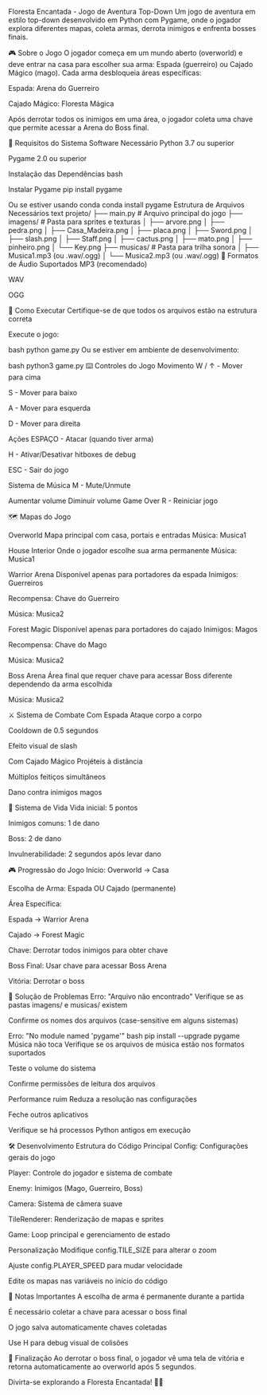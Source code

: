 Floresta Encantada - Jogo de Aventura Top-Down Um jogo de aventura em estilo top-down desenvolvido em Python com Pygame, onde o jogador explora diferentes mapas, coleta armas, derrota inimigos e enfrenta bosses finais.

🎮 Sobre o Jogo O jogador começa em um mundo aberto (overworld) e deve entrar na casa para escolher sua arma: Espada (guerreiro) ou Cajado Mágico (mago). Cada arma desbloqueia áreas específicas:

Espada: Arena do Guerreiro

Cajado Mágico: Floresta Mágica

Após derrotar todos os inimigos em uma área, o jogador coleta uma chave que permite acessar a Arena do Boss final.

🚀 Requisitos do Sistema Software Necessário Python 3.7 ou superior

Pygame 2.0 ou superior

Instalação das Dependências bash

Instalar Pygame
pip install pygame

Ou se estiver usando conda
conda install pygame Estrutura de Arquivos Necessários text projeto/ ├── main.py # Arquivo principal do jogo ├── imagens/ # Pasta para sprites e texturas │ ├── arvore.png │ ├── pedra.png │ ├── Casa_Madeira.png │ ├── placa.png │ ├── Sword.png │ ├── slash.png │ ├── Staff.png │ ├── cactus.png │ ├── mato.png │ ├── pinheiro.png │ └── Key.png ├── musicas/ # Pasta para trilha sonora │ ├── Musica1.mp3 (ou .wav/.ogg) │ └── Musica2.mp3 (ou .wav/.ogg) 🎵 Formatos de Áudio Suportados MP3 (recomendado)

WAV

OGG

🎯 Como Executar Certifique-se de que todos os arquivos estão na estrutura correta

Execute o jogo:

bash python game.py Ou se estiver em ambiente de desenvolvimento:

bash python3 game.py ⌨️ Controles do Jogo Movimento W / ↑ - Mover para cima

S - Mover para baixo

A  - Mover para esquerda

D - Mover para direita

Ações ESPAÇO - Atacar (quando tiver arma)

H - Ativar/Desativar hitboxes de debug

ESC - Sair do jogo

Sistema de Música M - Mute/Unmute

Aumentar volume
Diminuir volume
Game Over R - Reiniciar jogo

🗺️ Mapas do Jogo

Overworld Mapa principal com casa, portais e entradas
Música: Musica1

House Interior Onde o jogador escolhe sua arma permanente
Música: Musica1

Warrior Arena Disponível apenas para portadores da espada
Inimigos: Guerreiros

Recompensa: Chave do Guerreiro

Música: Musica2

Forest Magic Disponível apenas para portadores do cajado
Inimigos: Magos

Recompensa: Chave do Mago

Música: Musica2

Boss Arena Área final que requer chave para acessar
Boss diferente dependendo da arma escolhida

Música: Musica2

⚔️ Sistema de Combate Com Espada Ataque corpo a corpo

Cooldown de 0.5 segundos

Efeito visual de slash

Com Cajado Mágico Projéteis à distância

Múltiplos feitiços simultâneos

Dano contra inimigos magos

🏥 Sistema de Vida Vida inicial: 5 pontos

Inimigos comuns: 1 de dano

Boss: 2 de dano

Invulnerabilidade: 2 segundos após levar dano

🎮 Progressão do Jogo Início: Overworld → Casa

Escolha de Arma: Espada OU Cajado (permanente)

Área Específica:

Espada → Warrior Arena

Cajado → Forest Magic

Chave: Derrotar todos inimigos para obter chave

Boss Final: Usar chave para acessar Boss Arena

Vitória: Derrotar o boss

🐛 Solução de Problemas Erro: "Arquivo não encontrado" Verifique se as pastas imagens/ e musicas/ existem

Confirme os nomes dos arquivos (case-sensitive em alguns sistemas)

Erro: "No module named 'pygame'" bash pip install --upgrade pygame Música não toca Verifique se os arquivos de música estão nos formatos suportados

Teste o volume do sistema

Confirme permissões de leitura dos arquivos

Performance ruim Reduza a resolução nas configurações

Feche outros aplicativos

Verifique se há processos Python antigos em execução

🛠️ Desenvolvimento Estrutura do Código Principal Config: Configurações gerais do jogo

Player: Controle do jogador e sistema de combate

Enemy: Inimigos (Mago, Guerreiro, Boss)

Camera: Sistema de câmera suave

TileRenderer: Renderização de mapas e sprites

Game: Loop principal e gerenciamento de estado

Personalização Modifique config.TILE_SIZE para alterar o zoom

Ajuste config.PLAYER_SPEED para mudar velocidade

Edite os mapas nas variáveis no início do código

📝 Notas Importantes A escolha de arma é permanente durante a partida

É necessário coletar a chave para acessar o boss final

O jogo salva automaticamente chaves coletadas

Use H para debug visual de colisões

🎊 Finalização Ao derrotar o boss final, o jogador vê uma tela de vitória e retorna automaticamente ao overworld após 5 segundos.

Divirta-se explorando a Floresta Encantada! 🌳✨
